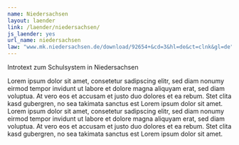 ```yaml
---
name: Niedersachsen
layout: laender
link: /laender/niedersachsen/
js_laender: yes
url_name: niedersachsen
law: "www.mk.niedersachsen.de/download/92654+&cd=3&hl=de&ct=clnk&gl=de"
---
```

Introtext zum Schulsystem in Niedersachsen

Lorem ipsum dolor sit amet, consetetur sadipscing elitr, sed diam nonumy eirmod tempor invidunt ut labore et dolore
magna aliquyam erat, sed diam voluptua. At vero eos et accusam et justo duo dolores et ea rebum. Stet clita kasd
gubergren, no sea takimata sanctus est Lorem ipsum dolor sit amet. Lorem ipsum dolor sit amet, consetetur sadipscing
elitr, sed diam nonumy eirmod tempor invidunt ut labore et dolore magna aliquyam erat, sed diam voluptua. At vero eos
et accusam et justo duo dolores et ea rebum. Stet clita kasd gubergren, no sea takimata sanctus est Lorem ipsum dolor
sit amet.